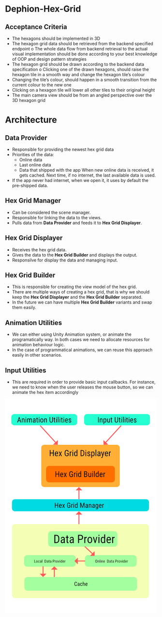 # Dephion-Hex-Grid

## Acceptance Criteria
- The hexagons should be implemented in 3D
- The hexagon grid data should be retrieved from the backend specified endpoint o The whole data flow from backend retrieval to the actual visual implementation
should be done according to your best knowledge of OOP and design pattern
strategies
- The hexagon grid should be drawn according to the backend data specification o Clicking one of the drawn hexagons, should raise the hexagon tile in a smooth way and change the hexagon tile’s colour
- Changing the tile’s colour, should happen in a smooth transition from the current colour to the new one
- Clicking on a hexagon tile will lower all other tiles to their original height
- The main camera view should be from an angled perspective over the 3D
hexagon grid

# Architecture

## Data Provider
- Responsible for providing the newest hex grid data
- Priorities of the data:
  - Online data
  - Last online data
  - Data that shipped with the app
When new online data is received, it gets cached. Next time, if no internet, the last available data is used.
- If the app never had internet, when we open it, it uses by default the pre-shipped data.

## Hex Grid Manager
- Can be considered the scene manager.
- Responsible for linking the data to the views.
- Pulls data from **Data Provider** and feeds it to **Hex Grid Displayer**.

## Hex Grid Displayer
- Receives the hex grid data.
- Gives the data to the **Hex Grid Builder** and displays the output.
- Responsilve for display the data and managing input.

## Hex Grid Builder
- This is responsible for creating the view model of the hex grid.
- There are multiple ways of creating a hex grid, that is why we should keep the **Hex Grid Displayer** and the **Hex Grid Builder** separated.
- In the future we can have multiple **Hex Grid Builder** variants and swap them easily.

## Animation Utilities
- We can either using Unity Animation system, or animate the programatically way. In both cases we need to allocate resources for animation behaviour logic.
- In the case of programmatical animations, we can reuse this approach easily in other scenarios.

## Input Utilities
- This are required in order to provide basic input callbacks. For instance, we need to know when the user releases the mouse button, so we can animate the hex item accordingly

![Architecture](/hex%20grid.jpg?raw=true)
